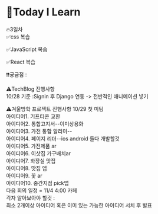 
# 🎃Today I Learn  
🔥3일차  
✅css 복습  

  

✅JavaScript 복습  

✅React 복습  


❗️❗️궁금점 : 

⚠️TechBlog 진행사항  
10/28 기준 :Signin  후 Django 연동 -> 전반적인 애니메이션 넣기

⚠️겨울방학 프로젝트 진행사항 
10/29 첫 미팅  
아이디어1. 기프티콘 교환  
아이디어2. 통합고지서--이미상용화  
아이디어3. 가전 통합 알리미--  
아이디어4. 페이지 리더--ios android 둘다 개발할것  
아이디어5. 가전제품 ar  
아이디어6. 이삿집 가구배치ar  
아이디어7. 화장실 맛집  
아이디어8. 맛집 앱  
아이디어9. 꽃 ar  
아이디어10. 중간지점 pick앱  
다음 회의 일정 = 11/4 4:00 카페  
각자 알아보아야 할것 :   
최소 2개이상 아이디어 혹은 이미 있는 가능한 아이디어 서치 후 발표  















